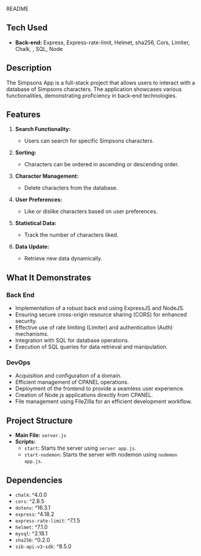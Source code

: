README

## Tech Used
- **Back-end:** Express, Express-rate-limit, Helmet, sha256, Cors, Limiter, Chalk,  , SQL, Node

## Description
The Simpsons App is a full-stack project that allows users to interact with a database of Simpsons characters. The application showcases various functionalities, demonstrating proficiency in back-end technologies.

## Features
1. **Search Functionality:**
   - Users can search for specific Simpsons characters.

2. **Sorting:**
   - Characters can be ordered in ascending or descending order.

3. **Character Management:**
   - Delete characters from the database.

4. **User Preferences:**
   - Like or dislike characters based on user preferences.

5. **Statistical Data:**
   - Track the number of characters liked.

6. **Data Update:**
   - Retrieve new data dynamically.

## What It Demonstrates

### Back End
- Implementation of a robust back end using ExpressJS and NodeJS.
- Ensuring secure cross-origin resource sharing (CORS) for enhanced security.
- Effective use of rate limiting (Limiter) and authentication (Auth) mechanisms.
- Integration with SQL for database operations.
- Execution of SQL queries for data retrieval and manipulation.

### DevOps
- Acquisition and configuration of a domain.
- Efficient management of CPANEL operations.
- Deployment of the frontend to provide a seamless user experience.
- Creation of Node.js applications directly from CPANEL.
- File management using FileZilla for an efficient development workflow.

## Project Structure
- **Main File:** `server.js`
- **Scripts:**
  - `start`: Starts the server using `server app.js`.
  - `start-nodemon`: Starts the server with nodemon using `nodemon app.js`.

## Dependencies
- `chalk`: ^4.0.0
- `cors`: ^2.8.5
- `dotenv`: ^16.3.1
- `express`: ^4.18.2
- `express-rate-limit`: ^7.1.5
- `helmet`: ^7.1.0
- `mysql`: ^2.18.1
- `sha256`: ^0.2.0
- `sib-api-v3-sdk`: ^8.5.0

